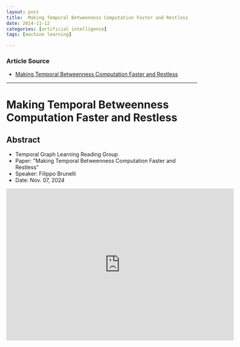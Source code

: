 ```yaml
---
layout: post
title:  Making Temporal Betweenness Computation Faster and Restless
date: 2024-11-12
categories: [artificial intelligence]
tags: [machine learning]

---
```


### Article Source


* [Making Temporal Betweenness Computation Faster and Restless](https://www.youtube.com/watch?v=jH0m-gjJ72c)

---


# Making Temporal Betweenness Computation Faster and Restless


## Abstract

* Temporal Graph Learning Reading Group
* Paper: "Making Temporal Betweenness Computation Faster and Restless"
* Speaker: Filippo Brunelli
* Date: Nov. 07, 2024


<iframe width="600" height="400" src="https://www.youtube.com/embed/jH0m-gjJ72c?si=WQnwoujGgUhHe0i7" title="YouTube video player" frameborder="0" allow="accelerometer; autoplay; clipboard-write; encrypted-media; gyroscope; picture-in-picture; web-share" referrerpolicy="strict-origin-when-cross-origin" allowfullscreen></iframe>